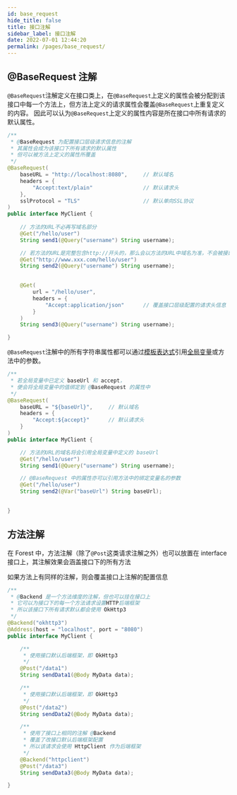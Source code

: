 ```yaml
---
id: base_request
hide_title: false
title: 接口注解
sidebar_label: 接口注解
date: 2022-07-01 12:44:20
permalink: /pages/base_request/
---
```


## @BaseRequest 注解

`@BaseRequest`注解定义在接口类上，在`@BaseRequest`上定义的属性会被分配到该接口中每一个方法上，但方法上定义的请求属性会覆盖`@BaseRequest`上重复定义的内容。
因此可以认为`@BaseRequest`上定义的属性内容是所在接口中所有请求的默认属性。


```java
/**
 * @BaseRequest 为配置接口层级请求信息的注解
 * 其属性会成为该接口下所有请求的默认属性
 * 但可以被方法上定义的属性所覆盖
 */
@BaseRequest(
    baseURL = "http://localhost:8080",     // 默认域名
    headers = {
        "Accept:text/plain"                // 默认请求头
    },
    sslProtocol = "TLS"                    // 默认单向SSL协议
)
public interface MyClient {
  
    // 方法的URL不必再写域名部分
    @Get("/hello/user")
    String send1(@Query("username") String username);

    // 若方法的URL是完整包含http://开头的，那么会以方法的URL中域名为准，不会被接口层级中的baseURL属性覆盖
    @Get("http://www.xxx.com/hello/user")
    String send2(@Query("username") String username);
  

    @Get(
        url = "/hello/user",
        headers = {
            "Accept:application/json"      // 覆盖接口层级配置的请求头信息
        }
    )     
    String send3(@Query("username") String username);

}
```

`@BaseRequest`注解中的所有字符串属性都可以通过[模板表达式](https://dt_flys.gitee.io/forest/#/?id=%E5%8D%81-%E6%A8%A1%E6%9D%BF%E8%A1%A8%E8%BE%BE%E5%BC%8F)引用[全局变量](https://dt_flys.gitee.io/forest/#/?id=_65-%E5%85%A8%E5%B1%80%E5%8F%98%E9%87%8F%E7%BB%91%E5%AE%9A)或方法中的参数。

```java
/** 
 * 若全局变量中已定义 baseUrl 和 accept，
 * 便会将全局变量中的值绑定到 @BaseRequest 的属性中
 */
@BaseRequest(
    baseURL = "${baseUrl}",     // 默认域名
    headers = {
        "Accept:${accept}"      // 默认请求头
    }
)
public interface MyClient {

    // 方法的URL的域名将会引用全局变量中定义的 baseUrl
    @Get("/hello/user")     
    String send1(@Query("username") String username);

    // @BaseRequest 中的属性亦可以引用方法中的绑定变量名的参数
    @Get("/hello/user")
    String send2(@Var("baseUrl") String baseUrl);
  

}

```

## 方法注解

在 Forest 中，方法注解（除了`@Post`这类请求注解之外）也可以放置在 interface 接口上，其注解效果会涵盖接口下的所有方法

如果方法上有同样的注解，则会覆盖接口上注解的配置信息

```java
/**
 * @Backend 是一个方法维度的注解，但也可以挂在接口上
 * 它可以为接口下的每一个方法请求设置HTTP后端框架
 * 所以该接口下所有请求默认都会使用 OkHttp3
 */
@Backend("okhttp3")
@Address(host = "localhost", port = "8080")
public interface MyClient {

    /**
     * 使用接口默认后端框架，即 OkHttp3
     */
    @Post("/data1")
    String sendData1(@Body MyData data);

    /**
     * 使用接口默认后端框架，即 OkHttp3
     */
    @Post("/data2")
    String sendData2(@Body MyData data);

    /**
     * 使用了接口上相同的注解 @Backend
     * 覆盖了改接口默认后端框架配置
     * 所以该请求会使用 HttpClient 作为后端框架
     */
    @Backend("httpclient")
    @Post("/data3")
    String sendData3(@Body MyData data);

}


```

